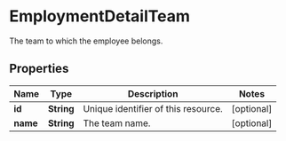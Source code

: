 

# EmploymentDetailTeam

The team to which the employee belongs.

## Properties

| Name | Type | Description | Notes |
|------------ | ------------- | ------------- | -------------|
|**id** | **String** | Unique identifier of this resource. |  [optional] |
|**name** | **String** | The team name. |  [optional] |



